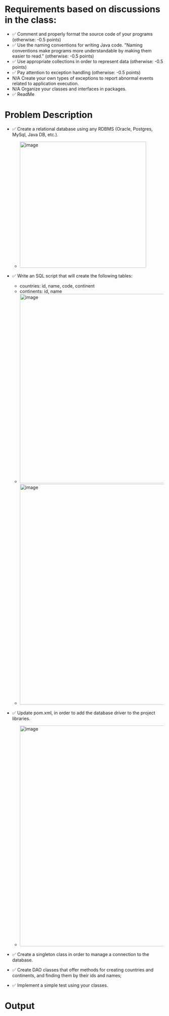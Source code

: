 # Requirements based on discussions in the class:

- ✅ Comment and properly format the source code of your programs (otherwise: -0.5 points)
- ✅ Use the naming conventions for writing Java code. "Naming conventions make programs more understandable by making them
  easier to read." (otherwise: -0.5 points)
- ✅ Use appropriate collections in order to represent data (otherwise: -0.5 points)
- ✅ Pay attention to exception handling (otherwise: -0.5 points)
- N/A Create your own types of exceptions to report abnormal events related to application execution.
- N/A Organize your classes and interfaces in packages.
- ✅ ReadMe
 
# Problem Description

- ✅ Create a relational database using any RDBMS (Oracle, Postgres, MySql, Java DB, etc.).
   - <img width="400" alt="image" src="https://user-images.githubusercontent.com/61457770/165180978-fcb8233f-a327-492b-a946-defb7a1ec6b7.png">

- ✅ Write an SQL script that will create the following tables:
  - countries: id, name, code, continent
  - continents: id, name
  - <img width="600" alt="image" src="https://user-images.githubusercontent.com/61457770/165181193-ca4f7b78-1b1d-44ea-bc80-70491ca25c1a.png">
  - <img width="700" alt="image" src="https://user-images.githubusercontent.com/61457770/165181374-a645c8e9-1110-42f6-a154-e614a6299775.png">

- ✅ Update pom.xml, in order to add the database driver to the project libraries.
  - <img width="700" alt="image" src="https://user-images.githubusercontent.com/61457770/165181493-399ba741-1adc-436b-9c19-3af6f7200def.png">
 
- ✅ Create a singleton class in order to manage a connection to the database.
- ✅ Create DAO classes that offer methods for creating countries and continents, and finding them by their ids and names;
- ✅ Implement a simple test using your classes.

# Output

